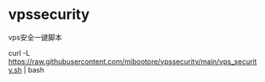 # vpssecurity
vps安全一键脚本

curl -L https://raw.githubusercontent.com/mibootore/vpssecurity/main/vps_security.sh | bash

